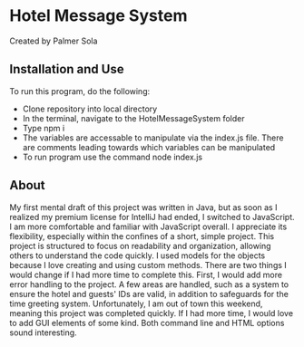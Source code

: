# Hotel Message System

Created by Palmer Sola

## Installation and Use

To run this program, do the following:

- Clone repository into local directory
- In the terminal, navigate to the HotelMessageSystem folder
- Type npm i
- The variables are accessable to manipulate via the index.js file. There are comments leading towards which variables can be manipulated
- To run program use the command node index.js

## About

My first mental draft of this project was written in Java, but as soon as I realized my premium license for IntelliJ had ended, I switched to
JavaScript. I am more comfortable and familiar with JavaScript overall. I appreciate its flexibility, especially within the confines of a short,
simple project. This project is structured to focus on readability and organization, allowing others to understand the code quickly. I used models
for the objects because I love creating and using custom methods. There are two things I would change if I had more time to complete this.
First, I would add more error handling to the project. A few areas are handled, such as a system to ensure the hotel and guests' IDs are valid,
in addition to safeguards for the time greeting system. Unfortunately, I am out of town this weekend, meaning this project was completed quickly.
If I had more time, I would love to add GUI elements of some kind. Both command line and HTML options sound interesting.
